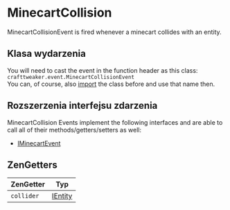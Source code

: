 # MinecartCollision

MinecartCollisionEvent is fired whenever a minecart collides with an entity.

## Klasa wydarzenia
You will need to cast the event in the function header as this class:  
`crafttweaker.event.MinecartCollisionEvent`  
You can, of course, also [import](/AdvancedFunctions/Import/) the class before and use that name then.

## Rozszerzenia interfejsu zdarzenia
MinecartCollision Events implement the following interfaces and are able to call all of their methods/getters/setters as well:

- [IMinecartEvent](/Vanilla/Events/Events/IMinecartEvent/)

## ZenGetters

| ZenGetter  | Typ                                   |
| ---------- | ------------------------------------- |
| `collider` | [IEntity](/Vanilla/Entities/IEntity/) |
